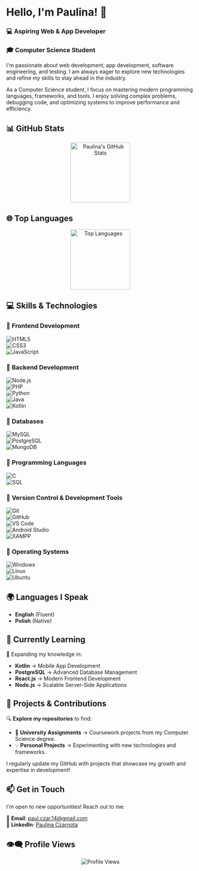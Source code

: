 # **Hello, I'm Paulina!** 👋  

### 💻 Aspiring Web & App Developer        

### 🎓 Computer Science Student  

I'm passionate about web development, app development, software engineering, and testing. I am always eager to explore new technologies and refine my skills to stay ahead in the industry. 

As a Computer Science student, I focus on mastering modern programming languages, frameworks, and tools. I enjoy solving complex problems, debugging code, and optimizing systems to improve performance and efficiency.

## 📊 **GitHub Stats**  

<p align="center">
  <a href="https://github.com/PaulinaCzarnota">
    <img src="https://github-readme-stats.vercel.app/api?username=PaulinaCzarnota&show_icons=true&theme=radical&count_private=true" alt="Paulina's GitHub Stats" height="160"/>
  </a>
</p>

## 🌐 **Top Languages**  

<p align="center">
  <a href="https://github.com/PaulinaCzarnota">
    <img src="https://github-readme-stats.vercel.app/api/top-langs/?username=PaulinaCzarnota&layout=compact&theme=radical&langs_count=8&cache_seconds=1800" alt="Top Languages" height="160"/>
  </a>
</p>

## 💻 **Skills & Technologies**  

### 🔹 **Frontend Development**  
![HTML5](https://img.shields.io/badge/HTML5-E34F26?style=flat&logo=html5&logoColor=white)  
![CSS3](https://img.shields.io/badge/CSS3-1572B6?style=flat&logo=css3&logoColor=white)  
![JavaScript](https://img.shields.io/badge/JavaScript-F7DF1E?style=flat&logo=javascript&logoColor=black)  

### 🔹 **Backend Development**  
![Node.js](https://img.shields.io/badge/Node.js-339933?style=flat&logo=nodedotjs&logoColor=white)  
![PHP](https://img.shields.io/badge/PHP-777BB4?style=flat&logo=php&logoColor=white)  
![Python](https://img.shields.io/badge/Python-3776AB?style=flat&logo=python&logoColor=white)  
![Java](https://img.shields.io/badge/Java-007396?style=flat&logo=openjdk&logoColor=white)  
![Kotlin](https://img.shields.io/badge/Kotlin-0095D5?style=flat&logo=kotlin&logoColor=white)  

### 🔹 **Databases**  
![MySQL](https://img.shields.io/badge/MySQL-005E9C?style=flat&logo=mysql&logoColor=white)  
![PostgreSQL](https://img.shields.io/badge/PostgreSQL-4169E1?style=flat&logo=postgresql&logoColor=white)  
![MongoDB](https://img.shields.io/badge/MongoDB-47A248?style=flat&logo=mongodb&logoColor=white)  

### 🔹 **Programming Languages**  
![C](https://img.shields.io/badge/C-00599C?style=flat&logo=c&logoColor=white)  
![SQL](https://img.shields.io/badge/SQL-4479A1?style=flat&logo=postgresql&logoColor=white)  

### 🔹 **Version Control & Development Tools**  
![Git](https://img.shields.io/badge/Git-F05032?style=flat&logo=git&logoColor=white)  
![GitHub](https://img.shields.io/badge/GitHub-181717?style=flat&logo=github&logoColor=white)  
![VS Code](https://img.shields.io/badge/VS%20Code-007ACC?style=flat&logo=visual-studio-code&logoColor=white)  
![Android Studio](https://img.shields.io/badge/Android%20Studio-3DDC84?style=flat&logo=android-studio&logoColor=white)  
![XAMPP](https://img.shields.io/badge/XAMPP-FC7D5B?style=flat&logo=xampp&logoColor=white)  

### 🔹 **Operating Systems**  
![Windows](https://img.shields.io/badge/Windows-0078D6?style=flat&logo=windows&logoColor=white)  
![Linux](https://img.shields.io/badge/Linux-FCC624?style=flat&logo=linux&logoColor=black)  
![Ubuntu](https://img.shields.io/badge/Ubuntu-E95420?style=flat&logo=ubuntu&logoColor=white)  

## 🌍 **Languages I Speak**  

- **English** (Fluent)  
- **Polish** (Native)  

## 🌱 **Currently Learning**  

🚀 Expanding my knowledge in:  
- **Kotlin** → Mobile App Development  
- **PostgreSQL** → Advanced Database Management    
- **React.js** → Modern Frontend Development  
- **Node.js** → Scalable Server-Side Applications  

## 📂 **Projects & Contributions**  

🔍 **Explore my repositories** to find:  
- 🏫 **University Assignments** → Coursework projects from my Computer Science degree.  
- 💡 **Personal Projects** → Experimenting with new technologies and frameworks.  

I regularly update my GitHub with projects that showcase my growth and expertise in development!  

## 📫 **Get in Touch**  

I'm open to new opportunities! Reach out to me:  

📧 **Email**: [paul.czar.14@gmail.com](mailto:paul.czar.14@gmail.com)  
🔗 **LinkedIn**: [Paulina Czarnota](https://www.linkedin.com/in/paulina-czarnota-computer-science/)  

## 👁️‍🗨️ **Profile Views**  

<p align="center">
  <img src="https://komarev.com/ghpvc/?username=PaulinaCzarnota&color=blueviolet&style=flat-square" alt="Profile Views"/>
</p>